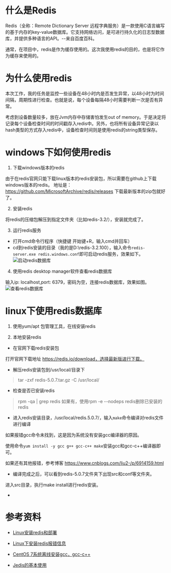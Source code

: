 [pixiv: 029]: # 'https://cdn.jsdelivr.net/gh/starsky1/poi/2019/29.jpg'

# 什么是Redis
Redis（全称：Remote Dictionary Server 远程字典服务）是一款使用C语言编写的基于内存的key-value数据库。它支持网络访问，是可进行持久化的日志型数据库，并提供多种语言的API。--来自百度百科。

通常，在项目中，redis是作为缓存使用的。这次我使用redis的目的，也是将它作为缓存来使用的。

# 为什么使用redis
本次工作，我的任务是监控一些设备在48小时内是否发生异常，以48小时为时间间隔，周期性进行检查。也就是说，每个设备每隔48小时需要判断一次是否有异常。

考虑到设备数量较多，放在Jvm内存中存储害怕发生out of memory。于是决定将记录每个设备检查时间的时间戳存入redis中。另外，也将所有设备异常记录以hash类型的方式存入redis中，设备检查时间则是使用redis的string类型保存。

# windows下如何使用redis
1. 下载windows版本的redis

由于在redis官网只能下载linux版本的redis安装包，所以需要在github上下载windows版本的redis。
地址是：https://github.com/MicrosoftArchive/redis/releases
下载最新版本的zip包就好了。

2. 安装redis

将redis的压缩包解压到指定文件夹（比如redis-3.2/），安装就完成了。

3. 运行redis服务

- 打开cmd命令行程序（快捷键 开始键+R，输入cmd并回车）
- cd到redis安装的目录（我的是D:\redis-3.2.100），输入命令`redis-server.exe redis.windows.conf`即可启动redis服务，效果如下。
![启动redis数据库](https://cdn.jsdelivr.net/gh/starsky1/poi/2019/29/2901.png)

4. 使用redis desktop manager软件查看redis数据库

输入ip: localhost,port: 6379，密码为空，连接redis数据库，效果如图。
![查看redis数据库](https://cdn.jsdelivr.net/gh/starsky1/poi/2019/29/2902.png)

# linux下使用redis数据库
1. 使用yum/apt 包管理工具，在线安装redis


2. 本地安装redis
- 在官网下载redis安装包

打开官网下载地址 https://redis.io/download，选择最新版进行下载。

- 解压redis安装包到/usr/local/目录下
> tar -zxf redis-5.0.7.tar.gz -C /usr/local/

- 检查是否已安装redis
> rpm -qa | grep redis
  如果有，使用rpm -e --nodeps redis删除已安装的redis

- 进入redis安装目录，/usr/local/redis.5.0.7/，输入`make`命令编译对redis文件进行编译

如果报错gcc命令未找到，这是因为系统没有安装gcc编译器的原因。

使用命令`yum install -y gcc g++ gcc-c++ make`安装gcc和gcc-c++编译器即可。

如果还有其他报错，参考博客 https://www.cnblogs.com/liu2-/p/6914159.html

- 编译完成之后，可以看到redis-5.0.7文件夹下出现src和conf等文件夹。

进入src目录，执行make install进行redis安装。

- 



# 参考资料
- [Linux安装redis和部署](https://www.cnblogs.com/haoliyou/p/8716624.html)

- [Linux下安装redis报错信息](https://www.cnblogs.com/liu2-/p/6914159.html)

- [CentOS 7系统离线安装gcc，gcc-c++](https://blog.csdn.net/White_Black007/article/details/81357234)

- [Jedis的基本使用](https://blog.csdn.net/weixin_40288381/article/details/88926592)
